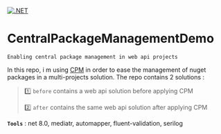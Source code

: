 [![.NET](https://github.com/aimenux/CentralPackageManagementDemo/actions/workflows/ci.yml/badge.svg?branch=main)](https://github.com/aimenux/CentralPackageManagementDemo/actions/workflows/ci.yml)

# CentralPackageManagementDemo
```
Enabling central package management in web api projects
```

In this repo, i m using [CPM](https://learn.microsoft.com/en-us/nuget/consume-packages/central-package-management) in order to ease the management of nuget packages in a multi-projects solution. The repo contains 2 solutions :
>
> :one: `before` contains a web api solution before applying CPM
> 
> :two: `after` contains the same web api solution after applying CPM
> 
**`Tools`** : net 8.0, mediatr, automapper, fluent-validation, serilog